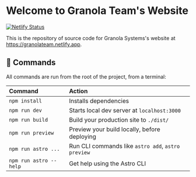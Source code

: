 # Welcome to Granola Team's Website

[![Netlify Status](https://api.netlify.com/api/v1/badges/f4cf0fdf-255b-4b70-8bb5-a29107ccb15c/deploy-status)](https://app.netlify.com/sites/granolateam/deploys)

This is the repository of source code for Granola Systems's website at https://granolateam.netlify.app.

## 🧞 Commands

All commands are run from the root of the project, from a terminal:

| Command                | Action                                             |
| :--------------------- | :------------------------------------------------- |
| `npm install`          | Installs dependencies                              |
| `npm run dev`          | Starts local dev server at `localhost:3000`        |
| `npm run build`        | Build your production site to `./dist/`            |
| `npm run preview`      | Preview your build locally, before deploying       |
| `npm run astro ...`    | Run CLI commands like `astro add`, `astro preview` |
| `npm run astro --help` | Get help using the Astro CLI                       |
